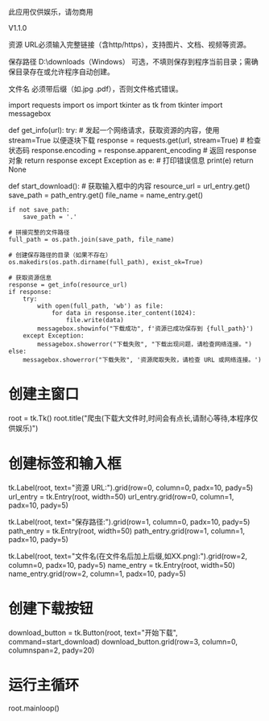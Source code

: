 此应用仅供娱乐，请勿商用

V1.1.0

资源 URL必须输入完整链接（含http/https），支持图片、文档、视频等资源。

保存路径	D:\downloads（Windows）	可选，不填则保存到程序当前目录；需确保目录存在或允许程序自动创建。

文件名	必须带后缀（如.jpg .pdf），否则文件格式错误。


import requests
import os
import tkinter as tk
from tkinter import messagebox


def get_info(url):
    try:
        # 发起一个网络请求，获取资源的内容，使用 stream=True 以便逐块下载
        response = requests.get(url, stream=True)
        # 检查状态码
        response.encoding = response.apparent_encoding
        # 返回 response 对象
        return response
    except Exception as e:
        # 打印错误信息
        print(e)
        return None


def start_download():
    # 获取输入框中的内容
    resource_url = url_entry.get()
    save_path = path_entry.get()
    file_name = name_entry.get()

    if not save_path:
        save_path = '.'

    # 拼接完整的文件路径
    full_path = os.path.join(save_path, file_name)

    # 创建保存路径的目录（如果不存在）
    os.makedirs(os.path.dirname(full_path), exist_ok=True)

    # 获取资源信息
    response = get_info(resource_url)
    if response:
        try:
            with open(full_path, 'wb') as file:
                for data in response.iter_content(1024):
                    file.write(data)
            messagebox.showinfo("下载成功", f'资源已成功保存到 {full_path}')
        except Exception:
            messagebox.showerror("下载失败", "下载出现问题，请检查网络连接。")
    else:
        messagebox.showerror("下载失败", '资源爬取失败，请检查 URL 或网络连接。')


# 创建主窗口
root = tk.Tk()
root.title("爬虫(下载大文件时,时间会有点长,请耐心等待,本程序仅供娱乐)")

# 创建标签和输入框
tk.Label(root, text="资源 URL:").grid(row=0, column=0, padx=10, pady=5)
url_entry = tk.Entry(root, width=50)
url_entry.grid(row=0, column=1, padx=10, pady=5)

tk.Label(root, text="保存路径:").grid(row=1, column=0, padx=10, pady=5)
path_entry = tk.Entry(root, width=50)
path_entry.grid(row=1, column=1, padx=10, pady=5)

tk.Label(root, text="文件名(在文件名后加上后缀,如XX.png):").grid(row=2, column=0, padx=10, pady=5)
name_entry = tk.Entry(root, width=50)
name_entry.grid(row=2, column=1, padx=10, pady=5)

# 创建下载按钮
download_button = tk.Button(root, text="开始下载", command=start_download)
download_button.grid(row=3, column=0, columnspan=2, pady=20)

# 运行主循环
root.mainloop()
